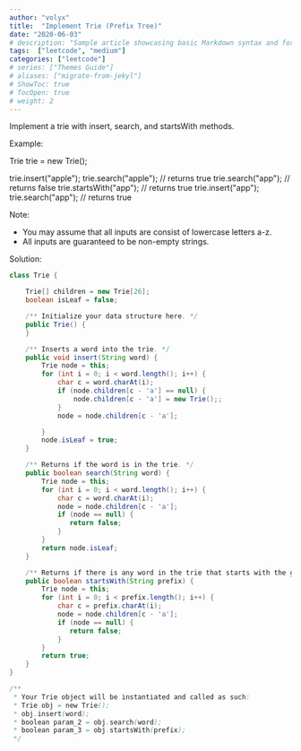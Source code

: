 ```yaml
---
author: "volyx"
title:  "Implement Trie (Prefix Tree)"
date: "2020-06-03"
# description: "Sample article showcasing basic Markdown syntax and formatting for HTML elements."
tags:  ["leetcode", "medium"]
categories: ["leetcode"]
# series: ["Themes Guide"]
# aliases: ["migrate-from-jekyl"]
# ShowToc: true
# TocOpen: true
# weight: 2
---
```


Implement a trie with insert, search, and startsWith methods.

Example:

Trie trie = new Trie();

trie.insert("apple");
trie.search("apple");   // returns true
trie.search("app");     // returns false
trie.startsWith("app"); // returns true
trie.insert("app");
trie.search("app");     // returns true

Note:

- You may assume that all inputs are consist of lowercase letters a-z.
- All inputs are guaranteed to be non-empty strings.

Solution:

```java
class Trie {

    Trie[] children = new Trie[26];
    boolean isLeaf = false;

    /** Initialize your data structure here. */
    public Trie() {
    }

    /** Inserts a word into the trie. */
    public void insert(String word) {
        Trie node = this;
        for (int i = 0; i < word.length(); i++) {
            char c = word.charAt(i);
            if (node.children[c - 'a'] == null) {
                node.children[c - 'a'] = new Trie();;
            }
            node = node.children[c - 'a'];

        }
        node.isLeaf = true;
    }

    /** Returns if the word is in the trie. */
    public boolean search(String word) {
        Trie node = this;
        for (int i = 0; i < word.length(); i++) {
            char c = word.charAt(i);
            node = node.children[c - 'a'];
            if (node == null) {
               return false;
            } 
        }
        return node.isLeaf;
    }

    /** Returns if there is any word in the trie that starts with the given prefix. */
    public boolean startsWith(String prefix) {
        Trie node = this;
        for (int i = 0; i < prefix.length(); i++) {
            char c = prefix.charAt(i);
            node = node.children[c - 'a'];
            if (node == null) {
               return false;
            }
        }
        return true;
    }
}

/**
 * Your Trie object will be instantiated and called as such:
 * Trie obj = new Trie();
 * obj.insert(word);
 * boolean param_2 = obj.search(word);
 * boolean param_3 = obj.startsWith(prefix);
 */
